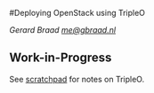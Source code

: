 #Deploying OpenStack using TripleO

_Gerard Braad <me@gbraad.nl>_


## Work-in-Progress
See [scratchpad](https://github.com/gbraad/openstack-tripleo-scratchpad) for notes on 
TripleO.
